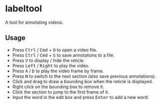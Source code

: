 # labeltool
A tool for annotating videos.

## Usage
- Press <kbd>Ctrl</kbd> / <kbd>Cmd</kbd> + <kbd>O</kbd> to open a video file.
- Press <kbd>Ctrl</kbd> / <kbd>Cmd</kbd> + <kbd>S</kbd> to save annotations to a file.
- Press <kbd>V</kbd> to display / hide the reticle.
- Press <kbd>Left</kbd> / <kbd>Right</kbd> to play the video.
- Press <kbd>A</kbd> / <kbd>D</kbd> to play the video frame by frame.
- Press <kbd>N</kbd> to switch to the next section (also save previous annotations).
- Click and drag to draw a bounding box when the reticle is displayed.
- Right click on the bounding box to remove it.
- Click the section to jump to the first frame of it.
- Input the word in the edit box and press <kbd>Enter</kbd> to add a new word.